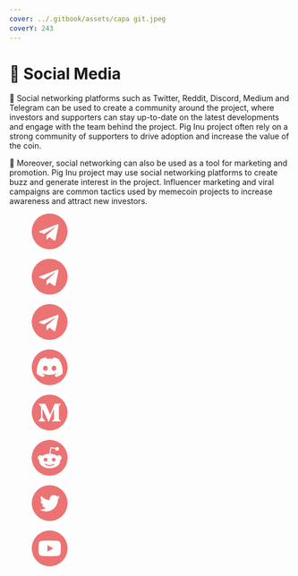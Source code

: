 ```yaml
---
cover: ../.gitbook/assets/capa git.jpeg
coverY: 243
---
```


# 🐽 Social Media

🐷 Social networking platforms such as Twitter, Reddit, Discord, Medium and Telegram can be used to create a community around the project, where investors and supporters can stay up-to-date on the latest developments and engage with the team behind the project. Pig Inu project often rely on a strong community of supporters to drive adoption and increase the value of the coin.

🐷 Moreover, social networking can also be used as a tool for marketing and promotion. Pig Inu project may use social networking platforms to create buzz and generate interest in the project. Influencer marketing and viral campaigns are common tactics used by memecoin  projects to increase awareness and attract new investors.

<div>

<figure><img src="../.gitbook/assets/telegram.png" alt=""><figcaption></figcaption></figure>

 

<figure><img src="../.gitbook/assets/telegram.png" alt=""><figcaption></figcaption></figure>

 

<figure><img src="../.gitbook/assets/telegram.png" alt=""><figcaption></figcaption></figure>

 

<figure><img src="../.gitbook/assets/discordia.png" alt=""><figcaption></figcaption></figure>

 

<figure><img src="../.gitbook/assets/medium.png" alt=""><figcaption></figcaption></figure>

 

<figure><img src="../.gitbook/assets/reddit.png" alt=""><figcaption></figcaption></figure>

 

<figure><img src="../.gitbook/assets/twitter.png" alt=""><figcaption></figcaption></figure>

 

<figure><img src="../.gitbook/assets/youtube.png" alt=""><figcaption></figcaption></figure>

</div>

